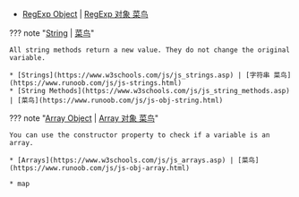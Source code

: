 
* [RegExp Object](https://www.w3schools.com/jsref/jsref_obj_regexp.asp) | [RegExp 对象 菜鸟](https://www.runoob.com/jsref/jsref-obj-regexp.html)

??? note "[String](https://www.w3schools.com/jsref/jsref_obj_string.asp) | [菜鸟](https://www.runoob.com/jsref/jsref-obj-string.html)"

    All string methods return a new value. They do not change the original variable.

    * [Strings](https://www.w3schools.com/js/js_strings.asp) | [字符串 菜鸟](https://www.runoob.com/js/js-strings.html)
    * [String Methods](https://www.w3schools.com/js/js_string_methods.asp) | [菜鸟](https://www.runoob.com/js/js-obj-string.html)


??? note "[Array Object](https://www.w3schools.com/JSREF/jsref_obj_array.asp) | [Array 对象 菜鸟](https://www.runoob.com/jsref/jsref-obj-array.html)"

    You can use the constructor property to check if a variable is an array.

    * [Arrays](https://www.w3schools.com/js/js_arrays.asp) | [菜鸟](https://www.runoob.com/js/js-obj-array.html)

    * map
